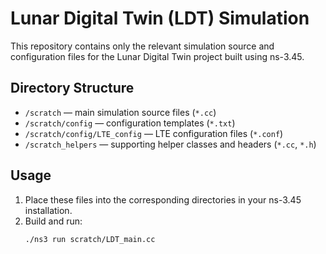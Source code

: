 # Lunar Digital Twin (LDT) Simulation

This repository contains only the relevant simulation source and configuration files for the Lunar Digital Twin project built using ns-3.45.

## Directory Structure
- `/scratch` — main simulation source files (`*.cc`)
- `/scratch/config` — configuration templates (`*.txt`)
- `/scratch/config/LTE_config` — LTE configuration files (`*.conf`)
- `/scratch_helpers` — supporting helper classes and headers (`*.cc`, `*.h`)

## Usage
1. Place these files into the corresponding directories in your ns-3.45 installation.
2. Build and run:
   ```bash
   ./ns3 run scratch/LDT_main.cc

